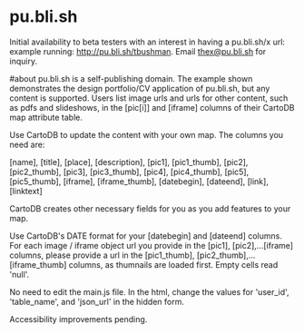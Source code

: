 # pu.bli.sh
Initial availability to beta testers with an interest in having a pu.bli.sh/x url: example running: http://pu.bli.sh/tbushman. Email thex@pu.bli.sh for inquiry.

#about
pu.bli.sh is a self-publishing domain. The example shown demonstrates the design portfolio/CV application of pu.bli.sh, but any content is supported. Users list image urls and urls for other content, such as pdfs and slideshows, in the [pic[i]] and [iframe] columns of their CartoDB map attribute table. 

Use CartoDB to update the content with your own map. The columns you need are:

[name], [title], [place], [description], [pic1], [pic1_thumb], [pic2], [pic2_thumb], [pic3], [pic3_thumb], [pic4], [pic4_thumb], [pic5], [pic5_thumb], [iframe], [iframe_thumb], [datebegin], [dateend], [link], [linktext]

CartoDB creates other necessary fields for you as you add features to your map.

Use CartoDB's DATE format for your [datebegin] and [dateend] columns. For each image / iframe object url you provide in the [pic1], [pic2],...[iframe] columns, please provide a url in the [pic1_thumb], [pic2_thumb],...[iframe_thumb] columns, as thumnails are loaded first. Empty cells read 'null'.

No need to edit the main.js file. In the html, change the values for 'user_id', 'table_name', and 'json_url' in the hidden form.

Accessibility improvements pending.
